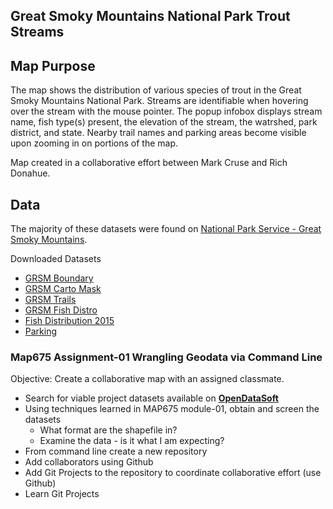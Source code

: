 ## Great Smoky Mountains National Park Trout Streams

## Map Purpose
The map shows the distribution of various species of trout in the Great Smoky Mountains National Park. Streams are identifiable when hovering over the stream with the mouse pointer. The popup infobox displays stream name, fish type(s) present, the elevation of the stream, the watrshed, park district, and state. Nearby trail names and parking areas become visible upon zooming in on portions of the map.

Map created in a collaborative effort between Mark Cruse and Rich Donahue.

## Data
The majority of these datasets were found on [National Park Service - Great Smoky Mountains](https://grsm-nps.opendata.arcgis.com/).

Downloaded Datasets
* [GRSM Boundary](https://grsm-nps.opendata.arcgis.com/datasets/grsm-boundary#)
* [GRSM Carto Mask](https://grsm-nps.opendata.arcgis.com/datasets/grsm-carto-mask)
* [GRSM Trails](https://grsm-nps.opendata.arcgis.com/datasets/256852d227c04006901dd211e36a61a7_0)
* [GRSM Fish Distro](https://www.arcgis.com/home/item.html?id=4eb8b99831de4326800f54f30c7c8e79)
* [Fish Distribution 2015](https://grsm-nps.opendata.arcgis.com/datasets/fish-distribution-2015)
*  [Parking](https://grsm-nps.opendata.arcgis.com/datasets/grsm-parking)


### Map675 Assignment-01 Wrangling Geodata via Command Line
Objective:  Create a collaborative map with an assigned classmate.
*   Search for viable project datasets available on [**OpenDataSoft**](https://www.opendatasoft.com/a-comprehensive-list-of-all-open-data-portals-around-the-world/#/united-states)
* Using techniques learned in MAP675 module-01,
obtain and screen the datasets
    * What format are the shapefile in?
    * Examine the data - is it what I am expecting?
* From command line create a new repository
*   Add collaborators using Github
*   Add Git Projects to the repository to coordinate collaborative effort (use Github)
*   Learn Git Projects